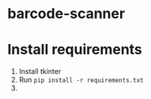 # barcode-scanner

# Install requirements

1. Install tkinter
2. Run `pip install -r requirements.txt`
3.
